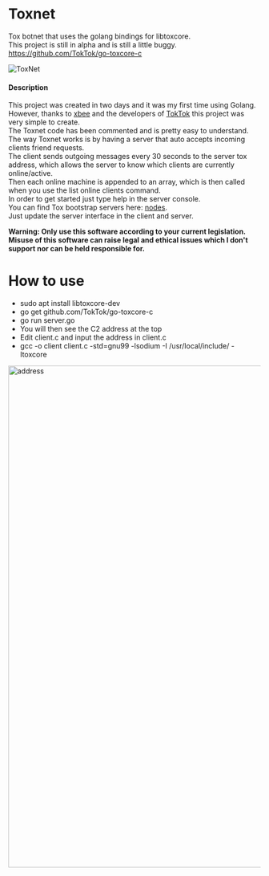 # Toxnet

Tox botnet that uses the golang bindings for libtoxcore.  
This project is still in alpha and is still a little buggy.  
https://github.com/TokTok/go-toxcore-c

![ToxNet](https://i.imgur.com/eoDjqMb.png?raw=true)

#### Description
This project was created in two days and it was my first time using Golang.  
However, thanks to [xbee](https://github.com/xbee) and the developers of [TokTok](https://github.com/TokTok) this project was very simple to create.  
The Toxnet code has been commented and is pretty easy to understand.  
The way Toxnet works is by having a server that auto accepts incoming clients friend requests.  
The client sends outgoing messages every 30 seconds to the server tox address, which allows the server to know which clients are currently online/active.  
Then each online machine is appended to an array, which is then called when you use the list online clients command.  
In order to get started just type help in the server console.  
You can find Tox bootstrap servers here: [nodes](https://nodes.tox.chat).  
Just update the server interface in the client and server.  


__Warning: Only use this software according to your current legislation. Misuse of this software can raise legal and ethical issues which I don't support nor can be held responsible for.__

How to use
==========
* sudo apt install libtoxcore-dev
* go get github.com/TokTok/go-toxcore-c
* go run server.go
* You will then see the C2 address at the top
* Edit client.c and input the address in client.c
* gcc -o client client.c -std=gnu99 -lsodium -I /usr/local/include/ -ltoxcore
<img src="https://i.imgur.com/M4rURRO.png" alt="address" width="1000" height="auto">
  
 
